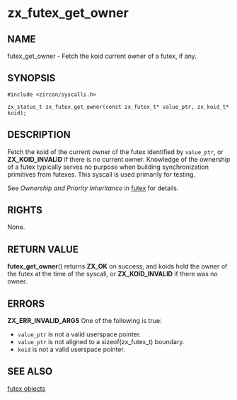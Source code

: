 # zx_futex_get_owner

## NAME

<!-- Updated by scripts/update-docs-from-abigen, do not edit this section manually. -->

futex_get_owner - Fetch the koid current owner of a futex, if any.

## SYNOPSIS

<!-- Updated by scripts/update-docs-from-abigen, do not edit this section manually. -->

```
#include <zircon/syscalls.h>

zx_status_t zx_futex_get_owner(const zx_futex_t* value_ptr, zx_koid_t* koid);
```

## DESCRIPTION

Fetch the koid of the current owner of the futex identified by `value_ptr`, or
**ZX_KOID_INVALID** if there is no current owner.  Knowledge of the ownership of
a futex typically serves no purpose when building synchronization primitives
from futexes.  This syscall is used primarily for testing.

See *Ownership and Priority Inheritance* in [futex](../objects/futex.md) for
details.

## RIGHTS

<!-- Updated by scripts/update-docs-from-abigen, do not edit this section manually. -->

None.

## RETURN VALUE

**futex_get_owner**() returns **ZX_OK** on success, and koids hold the owner of
the futex at the time of the syscall, or **ZX_KOID_INVALID** if there was no
owner.

## ERRORS

**ZX_ERR_INVALID_ARGS**  One of the following is true:
+ `value_ptr` is not a valid userspace pointer.
+ `value_ptr` is not aligned to a sizeof(zx_futex_t) boundary.
+ `koid` is not a valid userspace pointer.

## SEE ALSO

[futex objects](../objects/futex.md)

